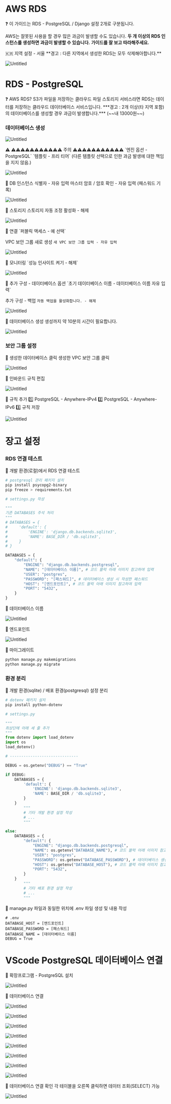 # AWS RDS

<aside>
❓ 이 가이드는
RDS - PostgreSQL / Django 설정 
2개로 구분됩니다.

AWS는 잘못된 사용을 할 경우 많은 과금이 발생할 수도 있습니다.
**두 개 이상의 RDS 인스턴스를 생성하면 과금이 발생할 수 있습니다.**
**가이드를 잘 보고 따라해주세요.**

</aside>

<aside>
🇰🇷 지역 설정 - 서울
**경고 : 다른 지역에서 생성한 RDS는 모두 삭제해아합니다.**

</aside>

![Untitled](AWS%20RDS%204435425f265e4deb91fa0800003c9131/Untitled.png)

# RDS - PostgreSQL

<aside>
❓ AWS RDS?
S3가 파일을 저장하는 클라우드 파일 스토리지 서비스라면
RDS는 데이터를 저장하는 클라우드 데이터베이스 서비스입니다.
***경고 : 2개 이상(타 지역 포함)의 데이터베이스를 생성할 경우 과금이 발생합니다.***
(~~내 13000원~~)

</aside>

### 데이터베이스 생성

![Untitled](AWS%20RDS%204435425f265e4deb91fa0800003c9131/Untitled%201.png)

<aside>
⚠️ ⚠️⚠️⚠️⚠️⚠️⚠️⚠️⚠️⚠️⚠️⚠️ 주의 ⚠️⚠️⚠️⚠️⚠️⚠️⚠️⚠️⚠️⚠️⚠️
`엔진 옵션 - PostgreSQL`
`템플릿 - 프리 티어` (다른 템플릿 선택으로 인한 과금 발생에 대한 책임을 지지 않음.)

</aside>

![Untitled](AWS%20RDS%204435425f265e4deb91fa0800003c9131/Untitled%202.png)

<aside>
📌 DB 인스턴스 식별자 - 자유 입력
마스터 암호 / 암호 확인 - 자유 입력 (패스워드 기록)

</aside>

![Untitled](AWS%20RDS%204435425f265e4deb91fa0800003c9131/Untitled%203.png)

<aside>
📌 스토리지
스토리지 자동 조정 활성화 - 해제

</aside>

![Untitled](AWS%20RDS%204435425f265e4deb91fa0800003c9131/Untitled%204.png)

<aside>
📌 연결
`퍼블릭 액세스 - 예 선택`

VPC 보안 그룹 새로 생성
`새 VPC 보안 그룹 입력 - 자유 입력`

</aside>

![Untitled](AWS%20RDS%204435425f265e4deb91fa0800003c9131/Untitled%205.png)

<aside>
📌 모니터링 
`성능 인사이트 켜기 - 해제`

</aside>

![Untitled](AWS%20RDS%204435425f265e4deb91fa0800003c9131/Untitled%206.png)

<aside>
📌 추가 구성 - 데이터베이스 옵션
`초기 데이터베이스 이름 - 데이터베이스 이름 자유 입력`

추가 구성 - 백업
`자동 백업을 활성화합니다. - 해제`

</aside>

![Untitled](AWS%20RDS%204435425f265e4deb91fa0800003c9131/Untitled%207.png)

<aside>
📌 데이터베이스 생성
생성까지 약 10분의 시간이 필요합니다.

</aside>

![Untitled](AWS%20RDS%204435425f265e4deb91fa0800003c9131/Untitled%208.png)

### 보안 그룹 설정

<aside>
📌 생성한 데이터베이스 클릭
생성한 VPC 보안 그룹 클릭

</aside>

![Untitled](AWS%20RDS%204435425f265e4deb91fa0800003c9131/Untitled%209.png)

<aside>
📌 인바운드 규칙 편집

</aside>

![Untitled](AWS%20RDS%204435425f265e4deb91fa0800003c9131/Untitled%2010.png)

<aside>
📌 규칙 추가
1️⃣ PostgreSQL - Anywhere-IPv4
2️⃣ PostgreSQL - Anywhere-IPv6
3️⃣ 규칙 저장

</aside>

![Untitled](AWS%20RDS%204435425f265e4deb91fa0800003c9131/Untitled%2011.png)

# 장고 설정

### RDS 연결 테스트

<aside>
📌 개발 환경(로컬)에서 RDS 연결 테스트

</aside>

```bash
# postgresql 관리 패키지 설치
pip install psycopg2-binary
pip freeze > requirements.txt
```

```python
# settings.py 작성

"""
기존 DATABASES 주석 처리
"""
# DATABASES = {
#     'default': {
#         'ENGINE': 'django.db.backends.sqlite3',
#         'NAME': BASE_DIR / 'db.sqlite3',
#     }
# }

DATABASES = {
    "default": {
        "ENGINE": "django.db.backends.postgresql",
        "NAME": "[데이터베이스 이름]", # 코드 블럭 아래 이미지 참고하여 입력
        "USER": "postgres",
        "PASSWORD": "[패스워드]", # 데이터베이스 생성 시 작성한 패스워드
        "HOST": "[엔드포인트]", # 코드 블럭 아래 이미지 참고하여 입력
        "PORT": "5432",
    }
}
```

<aside>
📌 데이터베이스 이름

</aside>

![Untitled](AWS%20RDS%204435425f265e4deb91fa0800003c9131/Untitled%2012.png)

<aside>
📌 엔드포인트

</aside>

![Untitled](AWS%20RDS%204435425f265e4deb91fa0800003c9131/Untitled%2013.png)

<aside>
📌 마이그레이트

</aside>

```python
python manage.py makemigrations
python manage.py migrate
```

### 환경 분리

<aside>
📌 개발 환경(sqlite) / 배포 환경(postgresql) 설정 분리

</aside>

```bash
# dotenv 패키지 설치
pip install python-dotenv
```

```python
# settings.py

"""
최상단에 아래 세 줄 추가
"""
from dotenv import load_dotenv
import os
load_dotenv()

# ------------------------------

DEBUG = os.getenv("DEBUG") == "True"

if DEBUG:
    DATABASES = {
        'default': {
            'ENGINE': 'django.db.backends.sqlite3',
            'NAME': BASE_DIR / 'db.sqlite3',
        }
    }
		"""
		# 기타 개발 환경 설정 작성
		# ...
		"""

else:
    DATABASES = {
        "default": {
            "ENGINE": "django.db.backends.postgresql",
            "NAME": os.getenv("DATABASE_NAME"), # 코드 블럭 아래 이미지 참고하여 입력
            "USER": "postgres",
            "PASSWORD": os.getenv("DATABASE_PASSWORD"), # 데이터베이스 생성 시 작성한 패스워드
            "HOST": os.getenv("DATABASE_HOST"), # 코드 블럭 아래 이미지 참고하여 입력
            "PORT": "5432",
        }
    }
		"""
		# 기타 배포 환경 설정 작성
		# ...
		"""

```

<aside>
📌 manage.py 파일과 동일한 위치에 .env 파일 생성 및 내용 작성

</aside>

```
# .env
DATABASE_HOST = [엔드포인트]
DATABASE_PASSWORD = [패스워드]
DATABASE_NAME = [데이터베이스 이름]
DEBUG = True
```

# VScode PostgreSQL 데이터베이스 연결

<aside>
📌 확장프로그램 - PostgreSQL 설치

</aside>

![Untitled](AWS%20RDS%204435425f265e4deb91fa0800003c9131/Untitled%2014.png)

<aside>
📌 데이터베이스 연결

</aside>

![Untitled](AWS%20RDS%204435425f265e4deb91fa0800003c9131/Untitled%2015.png)

![Untitled](AWS%20RDS%204435425f265e4deb91fa0800003c9131/Untitled%2016.png)

![Untitled](AWS%20RDS%204435425f265e4deb91fa0800003c9131/Untitled%2017.png)

![Untitled](AWS%20RDS%204435425f265e4deb91fa0800003c9131/Untitled%2018.png)

![Untitled](AWS%20RDS%204435425f265e4deb91fa0800003c9131/Untitled%2019.png)

![Untitled](AWS%20RDS%204435425f265e4deb91fa0800003c9131/Untitled%2020.png)

![Untitled](AWS%20RDS%204435425f265e4deb91fa0800003c9131/Untitled%2021.png)

![Untitled](AWS%20RDS%204435425f265e4deb91fa0800003c9131/Untitled%2022.png)

<aside>
📌 데이터베이스 연결 확인
각 테이블을 오른쪽 클릭하면 데이터 조회(SELECT) 가능

</aside>

![Untitled](AWS%20RDS%204435425f265e4deb91fa0800003c9131/Untitled%2023.png)